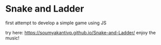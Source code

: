 # Snake and Ladder
first attempt to develop a simple game using JS

try here: https://soumyakantivp.github.io/Snake-and-Ladder/
enjoy the music!
